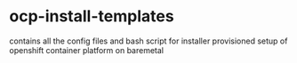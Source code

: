 # ocp-install-templates
contains all the config files and bash script for installer provisioned setup of openshift container platform on baremetal
